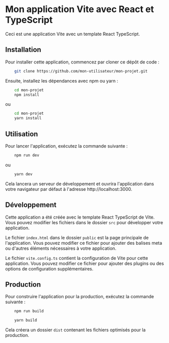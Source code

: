 # Mon application Vite avec React et TypeScript

Ceci est une application Vite avec un template React TypeScript.

## Installation

Pour installer cette application, commencez par cloner ce dépôt de code :

```bash
    git clone https://github.com/mon-utilisateur/mon-projet.git
```

Ensuite, installez les dépendances avec npm ou yarn :

```bash
    cd mon-projet
    npm install
```

ou

```bash
    cd mon-projet
    yarn install
```

## Utilisation

Pour lancer l'application, exécutez la commande suivante :

```bash
    npm run dev
```

ou

```bash
    yarn dev
```

Cela lancera un serveur de développement et ouvrira l'application dans votre navigateur par défaut à l'adresse http://localhost:3000.

## Développement

Cette application a été créée avec le template React TypeScript de Vite. Vous pouvez modifier les fichiers dans le dossier `src` pour développer votre application.

Le fichier `index.html` dans le dossier `public` est la page principale de l'application. Vous pouvez modifier ce fichier pour ajouter des balises meta ou d'autres éléments nécessaires à votre application.

Le fichier `vite.config.ts` contient la configuration de Vite pour cette application. Vous pouvez modifier ce fichier pour ajouter des plugins ou des options de configuration supplémentaires.

## Production

Pour construire l'application pour la production, exécutez la commande suivante :

```bash
    npm run build
```

```bash
    yarn build
```

Cela créera un dossier `dist` contenant les fichiers optimisés pour la production.
